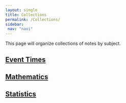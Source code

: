 ```yaml
---
layout: single
title: Collections
permalink: /Collections/
sidebar: 
 nav: "navi"
---
```


This page will organize collections of notes by subject. 

<h2>
  <a href="/Collections/Eventtimes/">Event Times</a>
</h2>

<h2>
  <a href="/Collections/Mathematics/">Mathematics</a>
</h2>

<h2>
  <a href="/Collections/Statistics/">Statistics</a>
</h2>
